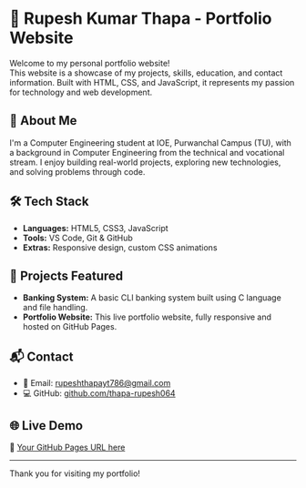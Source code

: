 # 💼 Rupesh Kumar Thapa - Portfolio Website

Welcome to my personal portfolio website!  
This website is a showcase of my projects, skills, education, and contact information. Built with HTML, CSS, and JavaScript, it represents my passion for technology and web development.

## 🚀 About Me

I'm a Computer Engineering student at IOE, Purwanchal Campus (TU), with a background in Computer Engineering from the technical and vocational stream. I enjoy building real-world projects, exploring new technologies, and solving problems through code.

## 🛠️ Tech Stack

- **Languages:** HTML5, CSS3, JavaScript  
- **Tools:** VS Code, Git & GitHub  
- **Extras:** Responsive design, custom CSS animations  

## 📁 Projects Featured

- **Banking System:** A basic CLI banking system built using C language and file handling.  
- **Portfolio Website:** This live portfolio website, fully responsive and hosted on GitHub Pages.

## 📬 Contact

- 📧 Email: rupeshthapayt786@gmail.com  
- 💻 GitHub: [github.com/thapa-rupesh064](https://github.com/thapa-rupesh064)

## 🌐 Live Demo

🔗 [Your GitHub Pages URL here](https://your-github-username.github.io/your-portfolio-repo)

---

Thank you for visiting my portfolio!
